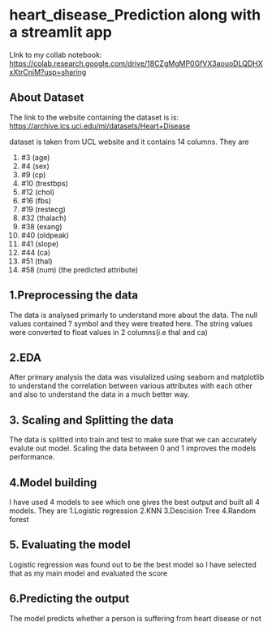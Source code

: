 # heart_disease_Prediction along with a streamlit app
LInk to my collab notebook: https://colab.research.google.com/drive/18CZgMgMP0GfVX3aouoDLQDHXxXtrCnjM?usp=sharing

## About Dataset
The link to the website containing the dataset is is: https://archive.ics.uci.edu/ml/datasets/Heart+Disease

dataset is taken from UCL website and it contains 14 columns.
They are
1. #3 (age)
2. #4 (sex)
3. #9 (cp)
4. #10 (trestbps)
5. #12 (chol)
6. #16 (fbs)
7. #19 (restecg)
8. #32 (thalach)
9. #38 (exang)
10. #40 (oldpeak)
11. #41 (slope)
12. #44 (ca)
13. #51 (thal)
14. #58 (num) (the predicted attribute)

## 1.Preprocessing the data

The data is analysed primarly to understand more about the data. The null values contained ? symbol and they were treated here. The string values were converted to float values in 2 columns(i.e thal and ca)

## 2.EDA

After primary analysis the data was visulalized using seaborn and matplotlib to understand the correlation between various attributes with each other and also to understand the data in a much better way.

## 3. Scaling and Splitting the data

The data is splitted into train and test to make sure that we can accurately evalute out model.
Scaling the data between 0 and 1 improves the models performance.

## 4.Model building
I have used 4 models to see which one gives the best output and built all 4 models. They are
 1.Logistic regression
 2.KNN
 3.Descision Tree
 4.Random forest 
 
 ## 5. Evaluating the model
 
 Logistic regression was found out to be the best model so I have selected that as my main model and evaluated the score
 
 ## 6.Predicting the output
 
 The model predicts whether a person is suffering from heart disease or not
 
